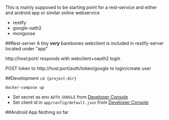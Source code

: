 This is mainly supposed to be starting point for a rest-service and either and android app or similar online webservice

* restify
* google-oath2
* mongoose

##Rest-server
A tiny ___very___ barebones webclient is included in restify-server located under "app"

http://host:port/ responds with webclient+oauth2 login

POST token to http://host:port/auth/token/google to login/create user

##Development
`cd {project-dir}` 

`docker-compose up`

* Set secret as env `AUTH_GOOGLE` from [Developer Console](https://console.developers.google.com)
* Set client id in `app/config/default.json` from [Developer Console](https://console.developers.google.com)

##Android App
Nothing so far